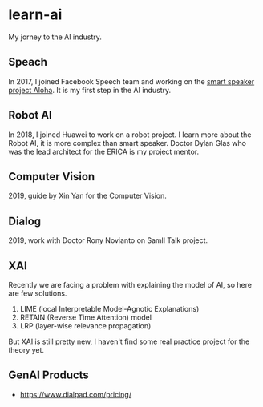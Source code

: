 # learn-ai

My jorney to the AI industry.

## Speach 

In 2017, I joined Facebook Speech team and working on the 
[smart speaker project Aloha](https://9to5mac.com/2018/10/08/smart-speaker-portal-facebook-amazon-alexa/).
It is my first step in the AI industry.

## Robot AI

In 2018, I joined Huawei to work on a robot project. I learn more about the Robot AI, 
it is more complex than smart speaker. Doctor Dylan Glas who was the lead architect 
for the ERICA is my project mentor.

## Computer Vision

2019, guide by Xin Yan for the Computer Vision.

## Dialog

2019, work with Doctor Rony Novianto on Samll Talk project.

## XAI

Recently we are facing a problem with explaining the model of AI, so here are few solutions.

1. LIME (local Interpretable Model-Agnotic Explanations)
2. RETAIN (Reverse Time Attention) model
3. LRP (layer-wise relevance propagation)

But XAI is still pretty new, I haven't find some real practice project for the theory yet.

## GenAI Products
* https://www.dialpad.com/pricing/
